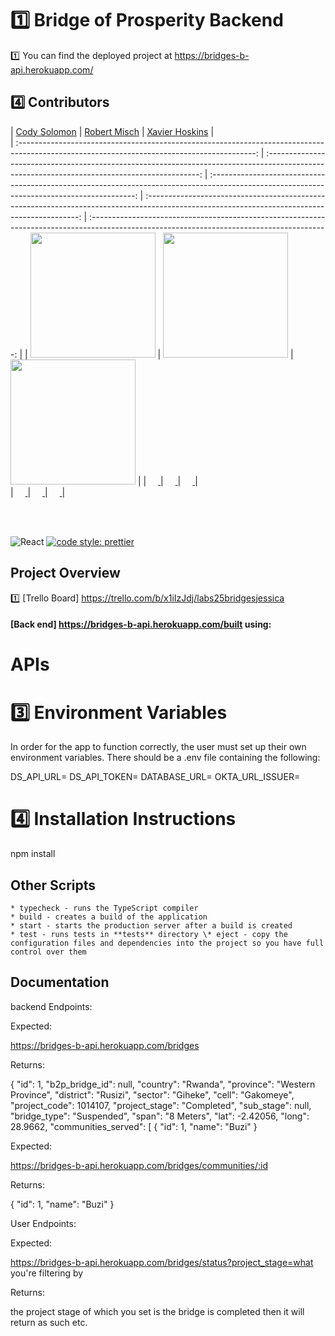 # 1️⃣ Bridge of Prosperity Backend

1️⃣ You can find the deployed project at https://bridges-b-api.herokuapp.com/

## 4️⃣ Contributors

|                                                      [Cody Solomon](https://github.com/CodyFlys)                                                       |                                                       [Robert Misch](https://github.com/RobertMisch)                                                        |                                                      [Xavier Hoskins](https://github.com/xavierhoskins)                                                       |                            
| :-----------------------------------------------------------------------------------------------------------------------------------------: | :-------------------------------------------------------------------------------------------------------------------------------------------: | :-----------------------------------------------------------------------------------------------------------------------------------------: | :-------------------------------------------------------------------------------------------------------------------------------------------: | :-----------------------------------------------------------------------------------------------------------------------------------------: |
| [<img src="https://avatars0.githubusercontent.com/u/24370208?s=400&v=4" width = "200" />](https://github.com/) | [<img src="https://avatars2.githubusercontent.com/u/60758834?s=460&u=e9fd1bd445778f124a4107689c839b624a4ad217&v=4" width = "200" />](https://github.com/) | [<img src="https://avatars1.githubusercontent.com/u/59076433?s=460&u=7d6b6c0d420aec9596603733d2760b4912015f9d&v=4" width = "200" />](https://github.com/) | 
|                                [<img src="https://github.com/favicon.ico" width="15"> ](https://github.com/RobertMisch)                                |                            [<img src="https://github.com/favicon.ico" width="15"> ](https://github.com/CodyFlys)                             |                          [<img src="https://github.com/favicon.ico" width="15"> ](https://github.com/xavierhoskins)                           |                        
|                [ <img src="https://static.licdn.com/sc/h/al2o9zrvru7aqj8e1x2rzsrca" width="15"> ](https://www.linkedin.com/in/robert-misch/)                |                 [ <img src="https://static.licdn.com/sc/h/al2o9zrvru7aqj8e1x2rzsrca" width="15"> ](https://www.linkedin.com/in/cody-solomon/)                 |                [ <img src="https://static.licdn.com/sc/h/al2o9zrvru7aqj8e1x2rzsrca" width="15"> ](https://www.linkedin.com/in/xavier-hoskins/)                |                 

<br>
<br>



![React](https://img.shields.io/badge/react-v16.7.0--alpha.2-blue.svg)
[![code style: prettier](https://img.shields.io/badge/code_style-prettier-ff69b4.svg?style=flat-square)](https://github.com/prettier/prettier)



## Project Overview

1️⃣ [Trello Board] https://trello.com/b/x1iIzJdj/labs25bridgesjessica

#### [Back end] https://bridges-b-api.herokuapp.com/built using:

# APIs



# 3️⃣ Environment Variables

In order for the app to function correctly, the user must set up their own environment variables. There should be a .env file containing the following:

DS_API_URL=
DS_API_TOKEN=
DATABASE_URL=
OKTA_URL_ISSUER=


# 4️⃣ Installation Instructions

npm install

## Other Scripts

    * typecheck - runs the TypeScript compiler
    * build - creates a build of the application
    * start - starts the production server after a build is created
    * test - runs tests in **tests** directory \* eject - copy the configuration files and dependencies into the project so you have full control over them


## Documentation

backend Endpoints:

Expected:

https://bridges-b-api.herokuapp.com/bridges

Returns:

{
"id": 1,
"b2p_bridge_id": null,
"country": "Rwanda",
"province": "Western Province",
"district": "Rusizi",
"sector": "Giheke",
"cell": "Gakomeye",
"project_code": 1014107,
"project_stage": "Completed",
"sub_stage": null,
"bridge_type": "Suspended",
"span": "8 Meters",
"lat": -2.42056,
"long": 28.9662,
"communities_served": [
{
"id": 1,
"name": "Buzi"
}

Expected:

https://bridges-b-api.herokuapp.com/bridges/communities/:id

Returns:

{
"id": 1,
"name": "Buzi"
}

User Endpoints:

Expected:

https://bridges-b-api.herokuapp.com/bridges/status?project_stage=what you're filtering by

Returns:

the project stage of which you set is the bridge is completed then it will return as such etc.
